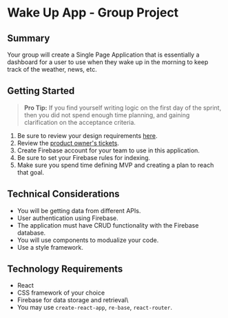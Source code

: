 # Wake Up App - Group Project

## Summary

Your group will create a Single Page Application that is essentially a dashboard for a user to use when they wake up in the morning to keep track of the weather, news, etc.


## Getting Started

> **Pro Tip:** If you find yourself writing logic on the first day of the sprint, then you did not spend enough time planning, and gaining clarification on the acceptance criteria.

1. Be sure to review your design requirements [here](https://sites.google.com/susanculkin.com/fewdd-b/design-subjects/week-10). 
1. Review the [product owner's tickets](https://github.com/nashville-software-school/group-project-uix-cock-a-doodle-doo/issues).
1. Create Firebase account for your team to use in this application.
1. Be sure to set your Firebase rules for indexing.
1. Make sure you spend time defining MVP and creating a plan to reach that goal.

## Technical Considerations
* You will be getting data from different APIs.
* User authentication using Firebase.
* The application must have CRUD functionality with the Firebase database.
* You will use components to modualize your code.
* Use a style framework.

## Technology Requirements
* React 
* CSS framework of your choice
* Firebase for data storage and retrieval\
* You may use `create-react-app`, `re-base`, `react-router`.
